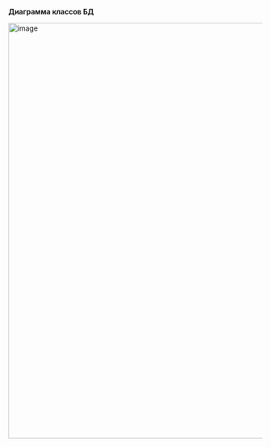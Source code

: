 **Диаграмма классов БД**

<img width="824" alt="image" src="https://github.com/Justalegend1/SoftwareArchitecture/assets/74319066/c11e8bf8-4b87-4833-a5f7-029a0d9f9d20">

